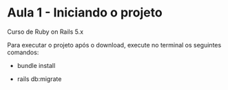 # Aula 1 - Iniciando o projeto

Curso de Ruby on Rails 5.x

Para executar o projeto após o download, execute no terminal os seguintes comandos:

* bundle install

* rails db:migrate


